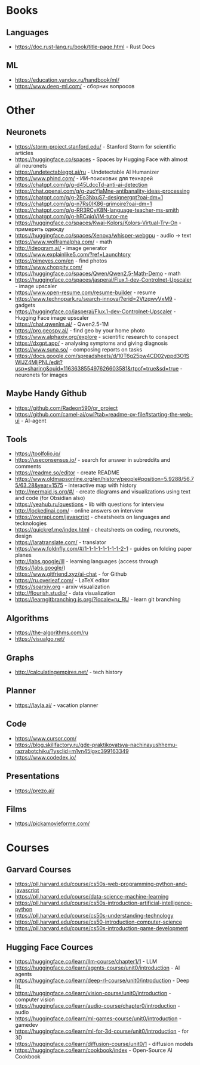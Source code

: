# Books
## Languages
- https://doc.rust-lang.ru/book/title-page.html - Rust Docs

## ML
- https://education.yandex.ru/handbook/ml/
- https://www.deep-ml.com/ - сборник вопросов

# Other
## Neuronets
- https://storm-project.stanford.edu/ - Stanford Storm for scientific articles
- https://huggingface.co/spaces - Spaces by Hugging Face with almost all neuronets
- https://undetectablegpt.ai/ru - Undetectable AI Humanizer
- https://www.phind.com/ - ИИ-поисковик для технарей
- https://chatgpt.com/g/g-d45LdccTd-anti-ai-detection
- https://chat.openai.com/g/g-zucYjaMne-antibanality-ideas-processing
- https://chatgpt.com/g/g-2Eo3NxuS7-designergpt?oai-dm=1
- https://chatgpt.com/g/g-n7Rs0IK86-grimoire?oai-dm=1
- https://chatgpt.com/g/g-RR3RCyK8N-language-teacher-ms-smith
- https://chatgpt.com/g/g-hRCqiqVlM-tutor-me
- https://huggingface.co/spaces/Kwai-Kolors/Kolors-Virtual-Try-On - примерить одежду
- https://huggingface.co/spaces/Xenova/whisper-webgpu - audio -> text
- https://www.wolframalpha.com/ - math
- http://ideogram.ai/ - image generator
- https://www.explainlike5.com/?ref=Launchtory
- https://pimeyes.com/en - find photos
- https://www.choppity.com/
- https://huggingface.co/spaces/Qwen/Qwen2.5-Math-Demo - math
- https://huggingface.co/spaces/jasperai/Flux.1-dev-Controlnet-Upscaler - image upscaler
- https://www.open-resume.com/resume-builder - resume
- https://www.technopark.ru/search-innova/?erid=2VtzqwvVxM9 - gadgets
- https://huggingface.co/jasperai/Flux.1-dev-Controlnet-Upscaler - Hugging Face image upscaler
- https://chat.qwenlm.ai/ - Qwen2.5-1M
- https://pro.geospy.ai/ - find geo by your home photo
- https://www.alphaxiv.org/explore - scientific research to conspect
- https://dxgpt.app/ - analysing symptoms and giving diagnosis
- https://www.suna.so/ - composing reports on tasks
- https://docs.google.com/spreadsheets/d/10T6g25pw4CD02yppd3O1SWIJZ4MljPNL/edit?usp=sharing&ouid=116363855497626603581&rtpof=true&sd=true - neuronets for images

## Maybe Handy Github
- https://github.com/Radeon590/qr_project
- https://github.com/camel-ai/owl?tab=readme-ov-file#starting-the-web-ui - AI-agent

## Tools
- https://toolfolio.io/
- https://useconsensus.io/ - search for answer in subreddits and comments
- https://readme.so/editor - create README
- https://www.oldmapsonline.org/en/history/people#position=5.9288/56.75/63.28&year=1575 - interactive map with history
- http://mermaid.js.org/#/ - create diagrams and visualizations using text and code (for Obsidian also)
- https://yeahub.ru/questions - lib with questions for interview
- http://lockedinai.com/ - online answers on interview
- https://overapi.com/javascript - cheatsheets on languages and tecknologies
- https://quickref.me/index.html - cheatsheets on coding, neuronets, design
- https://laratranslate.com/ - translator
- https://www.foldnfly.com/#/1-1-1-1-1-1-1-1-2-1 - guides on folding paper planes
- http://labs.google/lll - learning languages (access through https://labs.google/)
- https://www.gitfriend.xyz/ai-chat - for Github
- https://ru.overleaf.com/ - LaTeX editor
- https://soarxiv.org - arxiv visualization
- http://flourish.studio/ - data visualization
- https://learngitbranching.js.org/?locale=ru_RU - learn git branching

## Algorithms
- https://the-algorithms.com/ru
- https://visualgo.net/

## Graphs
- http://calculatingempires.net/ - tech history

## Planner
- https://layla.ai/ - vacation planner

## Code
- https://www.cursor.com/
- https://blog.skillfactory.ru/gde-praktikovatsya-nachinayushhemu-razrabotchiku/?ysclid=m1vn45lgxc399163349
- https://www.codedex.io/

## Presentations
- https://prezo.ai/

## Films
- https://pickamovieforme.com/

# Courses
## Garvard Courses
- https://pll.harvard.edu/course/cs50s-web-programming-python-and-javascript
- https://pll.harvard.edu/course/data-science-machine-learning
- https://pll.harvard.edu/course/cs50s-introduction-artificial-intelligence-python
- https://pll.harvard.edu/course/cs50s-understanding-technology
- https://pll.harvard.edu/course/cs50-introduction-computer-science
- https://pll.harvard.edu/course/cs50s-introduction-game-development

## Hugging Face Cources
- https://huggingface.co/learn/llm-course/chapter1/1 - LLM
- https://huggingface.co/learn/agents-course/unit0/introduction - AI agents
- https://huggingface.co/learn/deep-rl-course/unit0/introduction - Deep RL
- https://huggingface.co/learn/vision-course/unit0/introduction - computer vision
- https://huggingface.co/learn/audio-course/chapter0/introduction - audio
- https://huggingface.co/learn/ml-games-course/unit0/introduction - gamedev
- https://huggingface.co/learn/ml-for-3d-course/unit0/introduction - for 3D
- https://huggingface.co/learn/diffusion-course/unit0/1 - diffusion models
- https://huggingface.co/learn/cookbook/index - Open-Source AI Cookbook



